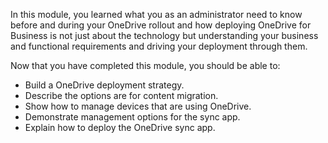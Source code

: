 In this module, you learned what you as an administrator need to know before and during your OneDrive rollout and how deploying OneDrive for Business is not just about the technology but understanding your business and functional requirements and driving your deployment through them.

Now that you have completed this module, you should be able to:

- Build a OneDrive deployment strategy.
- Describe the options are for content migration.
- Show how to manage devices that are using OneDrive.
- Demonstrate management options for the sync app.
- Explain how to deploy the OneDrive sync app.
